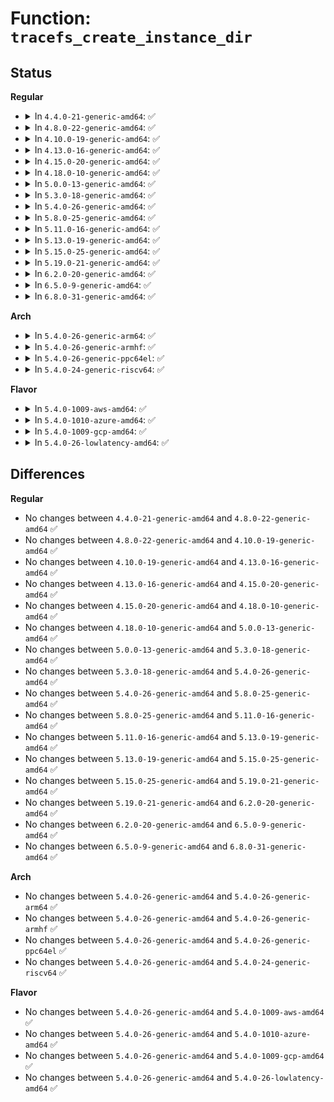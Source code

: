 # Function: <code>tracefs_create_instance_dir</code>

## Status
<b>Regular</b>
<ul>
<li>
<details>
<summary>In <code>4.4.0-21-generic-amd64</code>: ✅</summary>

```c
struct dentry * tracefs_create_instance_dir(const char * name, struct dentry * parent, int (*)(const char *) mkdir, int (*)(const char *) rmdir)
```

```json
{
  "name": "tracefs_create_instance_dir",
  "collision_type": "Unique Global",
  "inline_type": "No",
  "funcs": [
    {
      "addr": 18446744071582119296,
      "name": "tracefs_create_instance_dir",
      "external": true,
      "loc": "fs/tracefs/inode.c:483",
      "file": "fs/tracefs/inode.c",
      "inline": "seen, unknown",
      "caller_inline": [],
      "caller_func": [
        "kernel/trace/trace.c:tracer_init_tracefs"
      ]
    }
  ],
  "symbols": [
    {
      "addr": 18446744071582119296,
      "name": "tracefs_create_instance_dir",
      "section": ".text",
      "bind": "STB_GLOBAL",
      "size": 98
    }
  ]
}
```
</details>
</li>
<li>
<details>
<summary>In <code>4.8.0-22-generic-amd64</code>: ✅</summary>

```c
struct dentry * tracefs_create_instance_dir(const char * name, struct dentry * parent, int (*)(const char *) mkdir, int (*)(const char *) rmdir)
```

```json
{
  "name": "tracefs_create_instance_dir",
  "collision_type": "Unique Global",
  "inline_type": "No",
  "funcs": [
    {
      "addr": 18446744071582337616,
      "name": "tracefs_create_instance_dir",
      "external": true,
      "loc": "fs/tracefs/inode.c:483",
      "file": "fs/tracefs/inode.c",
      "inline": "seen, unknown",
      "caller_inline": [],
      "caller_func": [
        "kernel/trace/trace.c:tracer_init_tracefs"
      ]
    }
  ],
  "symbols": [
    {
      "addr": 18446744071582337616,
      "name": "tracefs_create_instance_dir",
      "section": ".text",
      "bind": "STB_GLOBAL",
      "size": 98
    }
  ]
}
```
</details>
</li>
<li>
<details>
<summary>In <code>4.10.0-19-generic-amd64</code>: ✅</summary>

```c
struct dentry * tracefs_create_instance_dir(const char * name, struct dentry * parent, int (*)(const char *) mkdir, int (*)(const char *) rmdir)
```

```json
{
  "name": "tracefs_create_instance_dir",
  "collision_type": "Unique Global",
  "inline_type": "No",
  "funcs": [
    {
      "addr": 18446744071582428432,
      "name": "tracefs_create_instance_dir",
      "external": true,
      "loc": "fs/tracefs/inode.c:483",
      "file": "fs/tracefs/inode.c",
      "inline": "seen, unknown",
      "caller_inline": [],
      "caller_func": [
        "kernel/trace/trace.c:tracer_init_tracefs"
      ]
    }
  ],
  "symbols": [
    {
      "addr": 18446744071582428432,
      "name": "tracefs_create_instance_dir",
      "section": ".text",
      "bind": "STB_GLOBAL",
      "size": 98
    }
  ]
}
```
</details>
</li>
<li>
<details>
<summary>In <code>4.13.0-16-generic-amd64</code>: ✅</summary>

```c
struct dentry * tracefs_create_instance_dir(const char * name, struct dentry * parent, int (*)(const char *) mkdir, int (*)(const char *) rmdir)
```

```json
{
  "name": "tracefs_create_instance_dir",
  "collision_type": "Unique Global",
  "inline_type": "No",
  "funcs": [
    {
      "addr": 18446744071582511968,
      "name": "tracefs_create_instance_dir",
      "external": true,
      "loc": "fs/tracefs/inode.c:481",
      "file": "fs/tracefs/inode.c",
      "inline": "seen, unknown",
      "caller_inline": [],
      "caller_func": [
        "kernel/trace/trace.c:tracer_init_tracefs"
      ]
    }
  ],
  "symbols": [
    {
      "addr": 18446744071582511968,
      "name": "tracefs_create_instance_dir",
      "section": ".text",
      "bind": "STB_GLOBAL",
      "size": 79
    }
  ]
}
```
</details>
</li>
<li>
<details>
<summary>In <code>4.15.0-20-generic-amd64</code>: ✅</summary>

```c
struct dentry * tracefs_create_instance_dir(const char * name, struct dentry * parent, int (*)(const char *) mkdir, int (*)(const char *) rmdir)
```

```json
{
  "name": "tracefs_create_instance_dir",
  "collision_type": "Unique Global",
  "inline_type": "No",
  "funcs": [
    {
      "addr": 18446744071582663584,
      "name": "tracefs_create_instance_dir",
      "external": true,
      "loc": "fs/tracefs/inode.c:481",
      "file": "fs/tracefs/inode.c",
      "inline": "seen, unknown",
      "caller_inline": [],
      "caller_func": [
        "kernel/trace/trace.c:tracer_init_tracefs"
      ]
    }
  ],
  "symbols": [
    {
      "addr": 18446744071582663584,
      "name": "tracefs_create_instance_dir",
      "section": ".text",
      "bind": "STB_GLOBAL",
      "size": 83
    }
  ]
}
```
</details>
</li>
<li>
<details>
<summary>In <code>4.18.0-10-generic-amd64</code>: ✅</summary>

```c
struct dentry * tracefs_create_instance_dir(const char * name, struct dentry * parent, int (*)(const char *) mkdir, int (*)(const char *) rmdir)
```

```json
{
  "name": "tracefs_create_instance_dir",
  "collision_type": "Unique Global",
  "inline_type": "No",
  "funcs": [
    {
      "addr": 18446744071582857072,
      "name": "tracefs_create_instance_dir",
      "external": true,
      "loc": "fs/tracefs/inode.c:481",
      "file": "fs/tracefs/inode.c",
      "inline": "seen, unknown",
      "caller_inline": [],
      "caller_func": [
        "kernel/trace/trace.c:tracer_init_tracefs"
      ]
    }
  ],
  "symbols": [
    {
      "addr": 18446744071582857072,
      "name": "tracefs_create_instance_dir",
      "section": ".text",
      "bind": "STB_GLOBAL",
      "size": 83
    }
  ]
}
```
</details>
</li>
<li>
<details>
<summary>In <code>5.0.0-13-generic-amd64</code>: ✅</summary>

```c
struct dentry * tracefs_create_instance_dir(const char * name, struct dentry * parent, int (*)(const char *) mkdir, int (*)(const char *) rmdir)
```

```json
{
  "name": "tracefs_create_instance_dir",
  "collision_type": "Unique Global",
  "inline_type": "No",
  "funcs": [
    {
      "addr": 18446744071604849157,
      "name": "tracefs_create_instance_dir",
      "external": true,
      "loc": "fs/tracefs/inode.c:481",
      "file": "fs/tracefs/inode.c",
      "inline": "seen, unknown",
      "caller_inline": [],
      "caller_func": [
        "kernel/trace/trace.c:tracer_init_tracefs"
      ]
    }
  ],
  "symbols": [
    {
      "addr": 18446744071604849157,
      "name": "tracefs_create_instance_dir",
      "section": ".init.text",
      "bind": "STB_GLOBAL",
      "size": 80
    }
  ]
}
```
</details>
</li>
<li>
<details>
<summary>In <code>5.3.0-18-generic-amd64</code>: ✅</summary>

```c
struct dentry * tracefs_create_instance_dir(const char * name, struct dentry * parent, int (*)(const char *) mkdir, int (*)(const char *) rmdir)
```

```json
{
  "name": "tracefs_create_instance_dir",
  "collision_type": "Unique Global",
  "inline_type": "No",
  "funcs": [
    {
      "addr": 18446744071604953982,
      "name": "tracefs_create_instance_dir",
      "external": true,
      "loc": "fs/tracefs/inode.c:477",
      "file": "fs/tracefs/inode.c",
      "inline": "seen, unknown",
      "caller_inline": [],
      "caller_func": [
        "kernel/trace/trace.c:tracer_init_tracefs"
      ]
    }
  ],
  "symbols": [
    {
      "addr": 18446744071604953982,
      "name": "tracefs_create_instance_dir",
      "section": ".init.text",
      "bind": "STB_GLOBAL",
      "size": 92
    }
  ]
}
```
</details>
</li>
<li>
<details>
<summary>In <code>5.4.0-26-generic-amd64</code>: ✅</summary>

```c
struct dentry * tracefs_create_instance_dir(const char * name, struct dentry * parent, int (*)(const char *) mkdir, int (*)(const char *) rmdir)
```

```json
{
  "name": "tracefs_create_instance_dir",
  "collision_type": "Unique Global",
  "inline_type": "No",
  "funcs": [
    {
      "addr": 18446744071604989508,
      "name": "tracefs_create_instance_dir",
      "external": true,
      "loc": "fs/tracefs/inode.c:481",
      "file": "fs/tracefs/inode.c",
      "inline": "seen, unknown",
      "caller_inline": [],
      "caller_func": [
        "kernel/trace/trace.c:tracer_init_tracefs"
      ]
    }
  ],
  "symbols": [
    {
      "addr": 18446744071604989508,
      "name": "tracefs_create_instance_dir",
      "section": ".init.text",
      "bind": "STB_GLOBAL",
      "size": 79
    }
  ]
}
```
</details>
</li>
<li>
<details>
<summary>In <code>5.8.0-25-generic-amd64</code>: ✅</summary>

```c
struct dentry * tracefs_create_instance_dir(const char * name, struct dentry * parent, int (*)(const char *) mkdir, int (*)(const char *) rmdir)
```

```json
{
  "name": "tracefs_create_instance_dir",
  "collision_type": "Unique Global",
  "inline_type": "No",
  "funcs": [
    {
      "addr": 18446744071609270595,
      "name": "tracefs_create_instance_dir",
      "external": true,
      "loc": "fs/tracefs/inode.c:484",
      "file": "fs/tracefs/inode.c",
      "inline": "seen, unknown",
      "caller_inline": [],
      "caller_func": [
        "kernel/trace/trace.c:tracer_init_tracefs"
      ]
    }
  ],
  "symbols": [
    {
      "addr": 18446744071609270595,
      "name": "tracefs_create_instance_dir",
      "section": ".init.text",
      "bind": "STB_GLOBAL",
      "size": 79
    }
  ]
}
```
</details>
</li>
<li>
<details>
<summary>In <code>5.11.0-16-generic-amd64</code>: ✅</summary>

```c
struct dentry * tracefs_create_instance_dir(const char * name, struct dentry * parent, int (*)(const char *) mkdir, int (*)(const char *) rmdir)
```

```json
{
  "name": "tracefs_create_instance_dir",
  "collision_type": "Unique Global",
  "inline_type": "No",
  "funcs": [
    {
      "addr": 18446744071612339472,
      "name": "tracefs_create_instance_dir",
      "external": true,
      "loc": "fs/tracefs/inode.c:484",
      "file": "fs/tracefs/inode.c",
      "inline": "seen, unknown",
      "caller_inline": [],
      "caller_func": []
    }
  ],
  "symbols": [
    {
      "addr": 18446744071612339472,
      "name": "tracefs_create_instance_dir",
      "section": ".init.text",
      "bind": "STB_GLOBAL",
      "size": 79
    }
  ]
}
```
</details>
</li>
<li>
<details>
<summary>In <code>5.13.0-19-generic-amd64</code>: ✅</summary>

```c
struct dentry * tracefs_create_instance_dir(const char * name, struct dentry * parent, int (*)(const char *) mkdir, int (*)(const char *) rmdir)
```

```json
{
  "name": "tracefs_create_instance_dir",
  "collision_type": "Unique Global",
  "inline_type": "No",
  "funcs": [
    {
      "addr": 18446744071614479808,
      "name": "tracefs_create_instance_dir",
      "external": true,
      "loc": "fs/tracefs/inode.c:486",
      "file": "fs/tracefs/inode.c",
      "inline": "seen, unknown",
      "caller_inline": [],
      "caller_func": [
        "kernel/trace/trace.c:tracer_init_tracefs"
      ]
    }
  ],
  "symbols": [
    {
      "addr": 18446744071614479808,
      "name": "tracefs_create_instance_dir",
      "section": ".init.text",
      "bind": "STB_GLOBAL",
      "size": 79
    }
  ]
}
```
</details>
</li>
<li>
<details>
<summary>In <code>5.15.0-25-generic-amd64</code>: ✅</summary>

```c
struct dentry * tracefs_create_instance_dir(const char * name, struct dentry * parent, int (*)(const char *) mkdir, int (*)(const char *) rmdir)
```

```json
{
  "name": "tracefs_create_instance_dir",
  "collision_type": "Unique Global",
  "inline_type": "No",
  "funcs": [
    {
      "addr": 18446744071615426066,
      "name": "tracefs_create_instance_dir",
      "external": true,
      "loc": "fs/tracefs/inode.c:564",
      "file": "fs/tracefs/inode.c",
      "inline": "seen, unknown",
      "caller_inline": [],
      "caller_func": [
        "kernel/trace/trace.c:tracer_init_tracefs"
      ]
    }
  ],
  "symbols": [
    {
      "addr": 18446744071615426066,
      "name": "tracefs_create_instance_dir",
      "section": ".init.text",
      "bind": "STB_GLOBAL",
      "size": 79
    }
  ]
}
```
</details>
</li>
<li>
<details>
<summary>In <code>5.19.0-21-generic-amd64</code>: ✅</summary>

```c
struct dentry * tracefs_create_instance_dir(const char * name, struct dentry * parent, int (*)(const char *) mkdir, int (*)(const char *) rmdir)
```

```json
{
  "name": "tracefs_create_instance_dir",
  "collision_type": "Unique Global",
  "inline_type": "No",
  "funcs": [
    {
      "addr": 18446744071617220791,
      "name": "tracefs_create_instance_dir",
      "external": true,
      "loc": "fs/tracefs/inode.c:564",
      "file": "fs/tracefs/inode.c",
      "inline": "seen, unknown",
      "caller_inline": [],
      "caller_func": [
        "kernel/trace/trace.c:tracer_init_tracefs_work_func"
      ]
    }
  ],
  "symbols": [
    {
      "addr": 18446744071617220791,
      "name": "tracefs_create_instance_dir",
      "section": ".init.text",
      "bind": "STB_GLOBAL",
      "size": 107
    }
  ]
}
```
</details>
</li>
<li>
<details>
<summary>In <code>6.2.0-20-generic-amd64</code>: ✅</summary>

```c
struct dentry * tracefs_create_instance_dir(const char * name, struct dentry * parent, int (*)(const char *) mkdir, int (*)(const char *) rmdir)
```

```json
{
  "name": "tracefs_create_instance_dir",
  "collision_type": "Unique Global",
  "inline_type": "No",
  "funcs": [
    {
      "addr": 18446744071627927360,
      "name": "tracefs_create_instance_dir",
      "external": true,
      "loc": "fs/tracefs/inode.c:579",
      "file": "fs/tracefs/inode.c",
      "inline": "seen, unknown",
      "caller_inline": [],
      "caller_func": [
        "kernel/trace/trace.c:tracer_init_tracefs_work_func"
      ]
    }
  ],
  "symbols": [
    {
      "addr": 18446744071627927360,
      "name": "tracefs_create_instance_dir",
      "section": ".init.text",
      "bind": "STB_GLOBAL",
      "size": 107
    }
  ]
}
```
</details>
</li>
<li>
<details>
<summary>In <code>6.5.0-9-generic-amd64</code>: ✅</summary>

```c
struct dentry * tracefs_create_instance_dir(const char * name, struct dentry * parent, int (*)(const char *) mkdir, int (*)(const char *) rmdir)
```

```json
{
  "name": "tracefs_create_instance_dir",
  "collision_type": "Unique Global",
  "inline_type": "No",
  "funcs": [
    {
      "addr": 18446744071619690448,
      "name": "tracefs_create_instance_dir",
      "external": true,
      "loc": "fs/tracefs/inode.c:579",
      "file": "fs/tracefs/inode.c",
      "inline": "seen, unknown",
      "caller_inline": [],
      "caller_func": [
        "kernel/trace/trace.c:tracer_init_tracefs_work_func"
      ]
    }
  ],
  "symbols": [
    {
      "addr": 18446744071619690448,
      "name": "tracefs_create_instance_dir",
      "section": ".init.text",
      "bind": "STB_GLOBAL",
      "size": 103
    }
  ]
}
```
</details>
</li>
<li>
<details>
<summary>In <code>6.8.0-31-generic-amd64</code>: ✅</summary>

```c
struct dentry * tracefs_create_instance_dir(const char * name, struct dentry * parent, int (*)(const char *) mkdir, int (*)(const char *) rmdir)
```

```json
{
  "name": "tracefs_create_instance_dir",
  "collision_type": "Unique Global",
  "inline_type": "No",
  "funcs": [
    {
      "addr": 18446744071621997040,
      "name": "tracefs_create_instance_dir",
      "external": true,
      "loc": "fs/tracefs/inode.c:664",
      "file": "fs/tracefs/inode.c",
      "inline": "seen, unknown",
      "caller_inline": [],
      "caller_func": [
        "kernel/trace/trace.c:tracer_init_tracefs_work_func"
      ]
    }
  ],
  "symbols": [
    {
      "addr": 18446744071621997040,
      "name": "tracefs_create_instance_dir",
      "section": ".init.text",
      "bind": "STB_GLOBAL",
      "size": 103
    }
  ]
}
```
</details>
</li>
</ul>
<b>Arch</b>
<ul>
<li>
<details>
<summary>In <code>5.4.0-26-generic-arm64</code>: ✅</summary>

```c
struct dentry * tracefs_create_instance_dir(const char * name, struct dentry * parent, int (*)(const char *) mkdir, int (*)(const char *) rmdir)
```

```json
{
  "name": "tracefs_create_instance_dir",
  "collision_type": "Unique Global",
  "inline_type": "No",
  "funcs": [
    {
      "addr": 18446603336511031784,
      "name": "tracefs_create_instance_dir",
      "external": true,
      "loc": "fs/tracefs/inode.c:481",
      "file": "fs/tracefs/inode.c",
      "inline": "seen, unknown",
      "caller_inline": [],
      "caller_func": [
        "kernel/trace/trace.c:tracer_init_tracefs"
      ]
    }
  ],
  "symbols": [
    {
      "addr": 18446603336511031784,
      "name": "tracefs_create_instance_dir",
      "section": ".init.text",
      "bind": "STB_GLOBAL",
      "size": 136
    }
  ]
}
```
</details>
</li>
<li>
<details>
<summary>In <code>5.4.0-26-generic-armhf</code>: ✅</summary>

```c
struct dentry * tracefs_create_instance_dir(const char * name, struct dentry * parent, int (*)(const char *) mkdir, int (*)(const char *) rmdir)
```

```json
{
  "name": "tracefs_create_instance_dir",
  "collision_type": "Unique Global",
  "inline_type": "No",
  "funcs": [
    {
      "addr": 3243512760,
      "name": "tracefs_create_instance_dir",
      "external": true,
      "loc": "fs/tracefs/inode.c:481",
      "file": "fs/tracefs/inode.c",
      "inline": "seen, unknown",
      "caller_inline": [],
      "caller_func": [
        "kernel/trace/trace.c:tracer_init_tracefs"
      ]
    }
  ],
  "symbols": [
    {
      "addr": 3243512760,
      "name": "tracefs_create_instance_dir",
      "section": ".init.text",
      "bind": "STB_GLOBAL",
      "size": 120
    }
  ]
}
```
</details>
</li>
<li>
<details>
<summary>In <code>5.4.0-26-generic-ppc64el</code>: ✅</summary>

```c
struct dentry * tracefs_create_instance_dir(const char * name, struct dentry * parent, int (*)(const char *) mkdir, int (*)(const char *) rmdir)
```

```json
{
  "name": "tracefs_create_instance_dir",
  "collision_type": "Unique Global",
  "inline_type": "No",
  "funcs": [
    {
      "addr": 13835058055302703236,
      "name": "tracefs_create_instance_dir",
      "external": true,
      "loc": "fs/tracefs/inode.c:481",
      "file": "fs/tracefs/inode.c",
      "inline": "seen, unknown",
      "caller_inline": [],
      "caller_func": [
        "kernel/trace/trace.c:tracer_init_tracefs"
      ]
    }
  ],
  "symbols": [
    {
      "addr": 13835058055302703236,
      "name": "tracefs_create_instance_dir",
      "section": ".init.text",
      "bind": "STB_GLOBAL",
      "size": 160
    }
  ]
}
```
</details>
</li>
<li>
<details>
<summary>In <code>5.4.0-24-generic-riscv64</code>: ✅</summary>

```c
struct dentry * tracefs_create_instance_dir(const char * name, struct dentry * parent, int (*)(const char *) mkdir, int (*)(const char *) rmdir)
```

```json
{
  "name": "tracefs_create_instance_dir",
  "collision_type": "Unique Global",
  "inline_type": "No",
  "funcs": [
    {
      "addr": 18446743936270744702,
      "name": "tracefs_create_instance_dir",
      "external": true,
      "loc": "fs/tracefs/inode.c:481",
      "file": "fs/tracefs/inode.c",
      "inline": "seen, unknown",
      "caller_inline": [],
      "caller_func": [
        "kernel/trace/trace.c:tracer_init_tracefs"
      ]
    }
  ],
  "symbols": [
    {
      "addr": 18446743936270744702,
      "name": "tracefs_create_instance_dir",
      "section": ".init.text",
      "bind": "STB_GLOBAL",
      "size": 106
    }
  ]
}
```
</details>
</li>
</ul>
<b>Flavor</b>
<ul>
<li>
<details>
<summary>In <code>5.4.0-1009-aws-amd64</code>: ✅</summary>

```c
struct dentry * tracefs_create_instance_dir(const char * name, struct dentry * parent, int (*)(const char *) mkdir, int (*)(const char *) rmdir)
```

```json
{
  "name": "tracefs_create_instance_dir",
  "collision_type": "Unique Global",
  "inline_type": "No",
  "funcs": [
    {
      "addr": 18446744071604894968,
      "name": "tracefs_create_instance_dir",
      "external": true,
      "loc": "fs/tracefs/inode.c:481",
      "file": "fs/tracefs/inode.c",
      "inline": "seen, unknown",
      "caller_inline": [],
      "caller_func": [
        "kernel/trace/trace.c:tracer_init_tracefs"
      ]
    }
  ],
  "symbols": [
    {
      "addr": 18446744071604894968,
      "name": "tracefs_create_instance_dir",
      "section": ".init.text",
      "bind": "STB_GLOBAL",
      "size": 79
    }
  ]
}
```
</details>
</li>
<li>
<details>
<summary>In <code>5.4.0-1010-azure-amd64</code>: ✅</summary>

```c
struct dentry * tracefs_create_instance_dir(const char * name, struct dentry * parent, int (*)(const char *) mkdir, int (*)(const char *) rmdir)
```

```json
{
  "name": "tracefs_create_instance_dir",
  "collision_type": "Unique Global",
  "inline_type": "No",
  "funcs": [
    {
      "addr": 18446744071604864020,
      "name": "tracefs_create_instance_dir",
      "external": true,
      "loc": "fs/tracefs/inode.c:481",
      "file": "fs/tracefs/inode.c",
      "inline": "seen, unknown",
      "caller_inline": [],
      "caller_func": [
        "kernel/trace/trace.c:tracer_init_tracefs"
      ]
    }
  ],
  "symbols": [
    {
      "addr": 18446744071604864020,
      "name": "tracefs_create_instance_dir",
      "section": ".init.text",
      "bind": "STB_GLOBAL",
      "size": 79
    }
  ]
}
```
</details>
</li>
<li>
<details>
<summary>In <code>5.4.0-1009-gcp-amd64</code>: ✅</summary>

```c
struct dentry * tracefs_create_instance_dir(const char * name, struct dentry * parent, int (*)(const char *) mkdir, int (*)(const char *) rmdir)
```

```json
{
  "name": "tracefs_create_instance_dir",
  "collision_type": "Unique Global",
  "inline_type": "No",
  "funcs": [
    {
      "addr": 18446744071604972152,
      "name": "tracefs_create_instance_dir",
      "external": true,
      "loc": "fs/tracefs/inode.c:481",
      "file": "fs/tracefs/inode.c",
      "inline": "seen, unknown",
      "caller_inline": [],
      "caller_func": [
        "kernel/trace/trace.c:tracer_init_tracefs"
      ]
    }
  ],
  "symbols": [
    {
      "addr": 18446744071604972152,
      "name": "tracefs_create_instance_dir",
      "section": ".init.text",
      "bind": "STB_GLOBAL",
      "size": 79
    }
  ]
}
```
</details>
</li>
<li>
<details>
<summary>In <code>5.4.0-26-lowlatency-amd64</code>: ✅</summary>

```c
struct dentry * tracefs_create_instance_dir(const char * name, struct dentry * parent, int (*)(const char *) mkdir, int (*)(const char *) rmdir)
```

```json
{
  "name": "tracefs_create_instance_dir",
  "collision_type": "Unique Global",
  "inline_type": "No",
  "funcs": [
    {
      "addr": 18446744071604993678,
      "name": "tracefs_create_instance_dir",
      "external": true,
      "loc": "fs/tracefs/inode.c:481",
      "file": "fs/tracefs/inode.c",
      "inline": "seen, unknown",
      "caller_inline": [],
      "caller_func": [
        "kernel/trace/trace.c:tracer_init_tracefs"
      ]
    }
  ],
  "symbols": [
    {
      "addr": 18446744071604993678,
      "name": "tracefs_create_instance_dir",
      "section": ".init.text",
      "bind": "STB_GLOBAL",
      "size": 79
    }
  ]
}
```
</details>
</li>
</ul>

## Differences
<b>Regular</b>
<ul>
<li>
No changes between <code>4.4.0-21-generic-amd64</code> and <code>4.8.0-22-generic-amd64</code> ✅
</li>
<li>
No changes between <code>4.8.0-22-generic-amd64</code> and <code>4.10.0-19-generic-amd64</code> ✅
</li>
<li>
No changes between <code>4.10.0-19-generic-amd64</code> and <code>4.13.0-16-generic-amd64</code> ✅
</li>
<li>
No changes between <code>4.13.0-16-generic-amd64</code> and <code>4.15.0-20-generic-amd64</code> ✅
</li>
<li>
No changes between <code>4.15.0-20-generic-amd64</code> and <code>4.18.0-10-generic-amd64</code> ✅
</li>
<li>
No changes between <code>4.18.0-10-generic-amd64</code> and <code>5.0.0-13-generic-amd64</code> ✅
</li>
<li>
No changes between <code>5.0.0-13-generic-amd64</code> and <code>5.3.0-18-generic-amd64</code> ✅
</li>
<li>
No changes between <code>5.3.0-18-generic-amd64</code> and <code>5.4.0-26-generic-amd64</code> ✅
</li>
<li>
No changes between <code>5.4.0-26-generic-amd64</code> and <code>5.8.0-25-generic-amd64</code> ✅
</li>
<li>
No changes between <code>5.8.0-25-generic-amd64</code> and <code>5.11.0-16-generic-amd64</code> ✅
</li>
<li>
No changes between <code>5.11.0-16-generic-amd64</code> and <code>5.13.0-19-generic-amd64</code> ✅
</li>
<li>
No changes between <code>5.13.0-19-generic-amd64</code> and <code>5.15.0-25-generic-amd64</code> ✅
</li>
<li>
No changes between <code>5.15.0-25-generic-amd64</code> and <code>5.19.0-21-generic-amd64</code> ✅
</li>
<li>
No changes between <code>5.19.0-21-generic-amd64</code> and <code>6.2.0-20-generic-amd64</code> ✅
</li>
<li>
No changes between <code>6.2.0-20-generic-amd64</code> and <code>6.5.0-9-generic-amd64</code> ✅
</li>
<li>
No changes between <code>6.5.0-9-generic-amd64</code> and <code>6.8.0-31-generic-amd64</code> ✅
</li>
</ul>
<b>Arch</b>
<ul>
<li>
No changes between <code>5.4.0-26-generic-amd64</code> and <code>5.4.0-26-generic-arm64</code> ✅
</li>
<li>
No changes between <code>5.4.0-26-generic-amd64</code> and <code>5.4.0-26-generic-armhf</code> ✅
</li>
<li>
No changes between <code>5.4.0-26-generic-amd64</code> and <code>5.4.0-26-generic-ppc64el</code> ✅
</li>
<li>
No changes between <code>5.4.0-26-generic-amd64</code> and <code>5.4.0-24-generic-riscv64</code> ✅
</li>
</ul>
<b>Flavor</b>
<ul>
<li>
No changes between <code>5.4.0-26-generic-amd64</code> and <code>5.4.0-1009-aws-amd64</code> ✅
</li>
<li>
No changes between <code>5.4.0-26-generic-amd64</code> and <code>5.4.0-1010-azure-amd64</code> ✅
</li>
<li>
No changes between <code>5.4.0-26-generic-amd64</code> and <code>5.4.0-1009-gcp-amd64</code> ✅
</li>
<li>
No changes between <code>5.4.0-26-generic-amd64</code> and <code>5.4.0-26-lowlatency-amd64</code> ✅
</li>
</ul>
